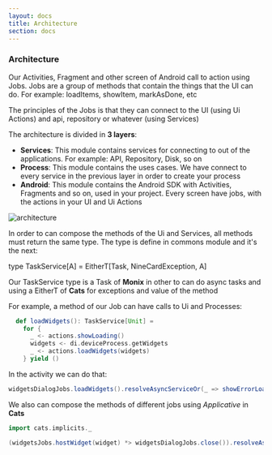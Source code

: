 ```yaml
---
layout: docs
title: Architecture
section: docs
---
```


### Architecture

Our Activities, Fragment and other screen of Android call to action using Jobs. Jobs are a group of methods that contain the things that the UI can do. For example: loadItems, showItem, markAsDone, etc

The principles of the Jobs is that they can connect to the UI (using Ui Actions) and api, repository or whatever (using Services)

The architecture is divided in **3 layers**:

- **Services**: This module contains services for connecting to out of the applications. For example: API, Repository, Disk, so on
- **Process**: This module contains the uses cases. We have connect to every service in the previous layer in order to create your process
- **Android**: This module contains the Android SDK with Activities, Fragments and so on, used in your project. Every screen have jobs, with the actions in your UI and Ui Actions

![architecture](/nine-cards-v2/img/9cards_architecture.png)

In order to can compose the methods of the Ui and Services, all methods must return the same type. The type is define in commons module and it's the next:

type TaskService[A] = EitherT[Task, NineCardException, A]

Our TaskService type is a Task of **Monix** in other to can do async tasks and using a EitherT of **Cats** for exceptions and value of the method

For example, a method of our Job can have calls to Ui and Processes:
 
```scala
  def loadWidgets(): TaskService[Unit] =
    for {
      _ <- actions.showLoading()
      widgets <- di.deviceProcess.getWidgets
      _ <- actions.loadWidgets(widgets)
    } yield ()
```

In the activity we can do that:

```scala
widgetsDialogJobs.loadWidgets().resolveAsyncServiceOr(_ => showErrorLoadingWidgetsInScreen())
```
   
We also can compose the methods of different jobs using _Applicative_ in **Cats** 
 
```scala
import cats.implicits._

(widgetsJobs.hostWidget(widget) *> widgetsDialogJobs.close()).resolveAsync()
``` 